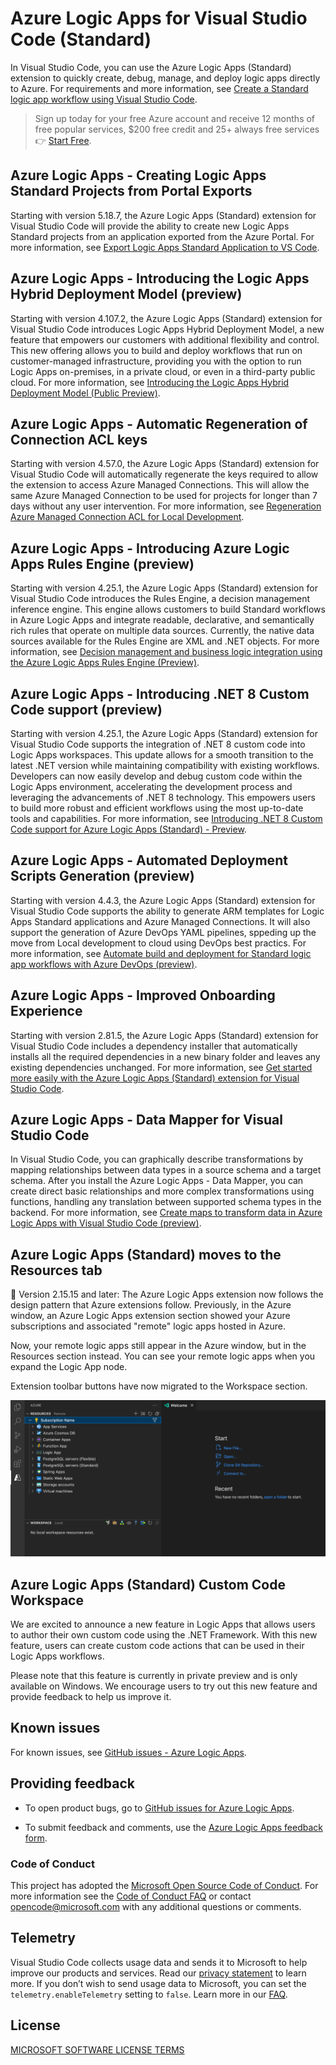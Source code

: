 # Azure Logic Apps for Visual Studio Code (Standard)

In Visual Studio Code, you can use the Azure Logic Apps (Standard) extension to quickly create, debug, manage, and deploy logic apps directly to Azure. For requirements and more information, see [Create a Standard logic app workflow using Visual Studio Code](https://go.microsoft.com/fwlink/?linkid=2222287).

> Sign up today for your free Azure account and receive 12 months of free popular services, $200 free credit and 25+ always free services 👉 [Start Free](https://azure.microsoft.com/free/open-source).

## Azure Logic Apps - Creating Logic Apps Standard Projects from Portal Exports

Starting with version 5.18.7, the Azure Logic Apps (Standard) extension for Visual Studio Code will provide the ability to create new Logic Apps Standard projects from an application exported from the Azure Portal. For more information, see [Export Logic Apps Standard Application to VS Code](https://go.microsoft.com/fwlink/?linkid=2304930).

## Azure Logic Apps - Introducing the Logic Apps Hybrid Deployment Model (preview)

Starting with version 4.107.2, the Azure Logic Apps (Standard) extension for Visual Studio Code introduces Logic Apps Hybrid Deployment Model, a new feature that empowers our customers with additional flexibility and control. This new offering allows you to build and deploy workflows that run on customer-managed infrastructure, providing you with the option to run Logic Apps on-premises, in a private cloud, or even in a third-party public cloud. For more information, see [Introducing the Logic Apps Hybrid Deployment Model (Public Preview)](https://go.microsoft.com/fwlink/?linkid=2293544).

## Azure Logic Apps - Automatic Regeneration of Connection ACL keys

Starting with version 4.57.0, the Azure Logic Apps (Standard) extension for Visual Studio Code will automatically regenerate  the keys required to allow the extension to access Azure Managed Connections. This will allow the same Azure Managed Connection to be used for projects for longer than 7 days without any user intervention. For more information, see [Regeneration Azure Managed Connection ACL for Local Development](https://go.microsoft.com/fwlink/?linkid=2283427).

## Azure Logic Apps - Introducing Azure Logic Apps Rules Engine (preview)

Starting with version 4.25.1, the Azure Logic Apps (Standard) extension for Visual Studio Code introduces the Rules Engine, a decision management inference engine. This engine allows customers to build Standard workflows in Azure Logic Apps and integrate readable, declarative, and semantically rich rules that operate on multiple data sources. Currently, the native data sources available for the Rules Engine are XML and .NET objects. For more information, see [Decision management and business logic integration using the Azure Logic Apps Rules Engine (Preview)](https://go.microsoft.com/fwlink/?linkid=2279508).

## Azure Logic Apps - Introducing .NET 8 Custom Code support (preview)

Starting with version 4.25.1, the Azure Logic Apps (Standard) extension for Visual Studio Code supports the integration of .NET 8 custom code into Logic Apps workspaces. This update allows for a smooth transition to the latest .NET version while maintaining compatibility with existing workflows. Developers can now easily develop and debug custom code within the Logic Apps environment, accelerating the development process and leveraging the advancements of .NET 8 technology. This empowers users to build more robust and efficient workflows using the most up-to-date tools and capabilities. For more information, see [Introducing .NET 8 Custom Code support for Azure Logic Apps (Standard) - Preview](https://go.microsoft.com/fwlink/?linkid=2279312).

## Azure Logic Apps - Automated Deployment Scripts Generation (preview)

Starting with version 4.4.3, the Azure Logic Apps (Standard) extension for Visual Studio Code supports the ability to generate ARM templates for Logic Apps Standard applications and Azure Managed Connections. It will also support the generation of Azure DevOps YAML pipelines, sppeding up the move from Local development to cloud using DevOps best practics. For more information, see [Automate build and deployment for Standard logic app workflows with Azure DevOps (preview)](https://go.microsoft.com/fwlink/?linkid=2268158).

## Azure Logic Apps - Improved Onboarding Experience

Starting with version 2.81.5, the Azure Logic Apps (Standard) extension for Visual Studio Code includes a dependency installer that automatically installs all the required dependencies in a new binary folder and leaves any existing dependencies unchanged. For more information, see [Get started more easily with the Azure Logic Apps (Standard) extension for Visual Studio Code](https://go.microsoft.com/fwlink/?linkid=2254016).

## Azure Logic Apps - Data Mapper for Visual Studio Code

In Visual Studio Code, you can graphically describe transformations by mapping relationships between data types in a source schema and a target schema. After you install the Azure Logic Apps - Data Mapper, you can create direct basic relationships and more complex transformations using functions, handling any translation between supported schema types in the backend. For more information, see [Create maps to transform data in Azure Logic Apps with Visual Studio Code (preview)](https://go.microsoft.com/fwlink/?linkid=2234193).

## Azure Logic Apps (Standard) moves to the Resources tab

🎉 Version 2.15.15 and later: The Azure Logic Apps extension now follows the design pattern that Azure extensions follow. Previously, in the Azure window, an Azure Logic Apps extension section showed your Azure subscriptions and associated "remote" logic apps hosted in Azure.

Now, your remote logic apps still appear in the Azure window, but in the Resources section instead. You can see your remote logic apps when you expand the Logic App node.

Extension toolbar buttons have now migrated to the Workspace section.

![Azure Logic Apps in Resources tab.](/apps/vs-code-designer/src/assets/logicAppResources.png)

## Azure Logic Apps (Standard) Custom Code Workspace

We are excited to announce a new feature in Logic Apps that allows users to author their own custom code using the .NET Framework. With this new feature, users can create custom code actions that can be used in their Logic Apps workflows.

Please note that this feature is currently in private preview and is only available on Windows. We encourage users to try out this new feature and provide feedback to help us improve it.

## Known issues

For known issues, see [GitHub issues - Azure Logic Apps](https://github.com/Azure/LogicAppsUX/issues).

## Providing feedback

- To open product bugs, go to [GitHub issues for Azure Logic Apps](https://github.com/Azure/LogicAppsUX/issues).

- To submit feedback and comments, use the [Azure Logic Apps feedback form](https://aka.ms/lafeedback).

### Code of Conduct

This project has adopted the [Microsoft Open Source Code of Conduct](https://opensource.microsoft.com/codeofconduct/). For more information see the [Code of Conduct FAQ](https://opensource.microsoft.com/codeofconduct/faq/) or contact [opencode@microsoft.com](mailto:opencode@microsoft.com) with any additional questions or comments.

## Telemetry

Visual Studio Code collects usage data and sends it to Microsoft to help improve our products and services. Read our [privacy statement](https://go.microsoft.com/fwlink/?LinkID=528096&clcid=0x409) to learn more. If you don’t wish to send usage data to Microsoft, you can set the `telemetry.enableTelemetry` setting to `false`. Learn more in our [FAQ](https://code.visualstudio.com/docs/supporting/faq#_how-to-disable-telemetry-reporting).

## License

[MICROSOFT SOFTWARE LICENSE TERMS](https://raw.githubusercontent.com/Azure/logicapps/master/preview/LICENSE)
